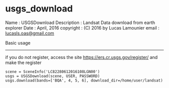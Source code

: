 # usgs_download

Name                 : USGSDownload
Description          : Landsat Data download from earth explorer
Date                 : April, 2016
copyright            : (C) 2016 by Lucas Lamounier
email                : lucasls.oas@gmail.com

Basic usage
****************************************************************************
if you do not register, access the site https://ers.cr.usgs.gov/register/ and make the register

    scene = SceneInfo('LC82280612016108LGN00')
    usgs = USGSDownload(scene, USER, PASSWORD)
    usgs.download(bands=['BQA', 4, 5, 6], download_dir=/home/user/landsat)


